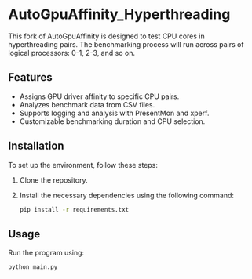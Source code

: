 # AutoGpuAffinity_Hyperthreading

This fork of AutoGpuAffinity is designed to test CPU cores in hyperthreading pairs. The benchmarking process will run across pairs of logical processors: 0-1, 2-3, and so on. 

## Features
- Assigns GPU driver affinity to specific CPU pairs.
- Analyzes benchmark data from CSV files.
- Supports logging and analysis with PresentMon and xperf.
- Customizable benchmarking duration and CPU selection.

## Installation

To set up the environment, follow these steps:

1. Clone the repository.
2. Install the necessary dependencies using the following command:

    ```bash
    pip install -r requirements.txt
    ```

## Usage

Run the program using:

```bash
python main.py
